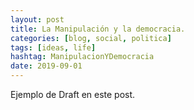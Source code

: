 ```yaml
---
layout: post
title: La Manipulación y la democracia.
categories: [blog, social, politica]
tags: [ideas, life]
hashtag: ManipulacionYDemocracia
date: 2019-09-01
---
```


Ejemplo de Draft en este post.
